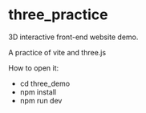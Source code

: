 # three_practice

3D interactive front-end website demo. 

A practice of vite and three.js

How to open it:


- cd three_demo
- npm install
- npm run dev
